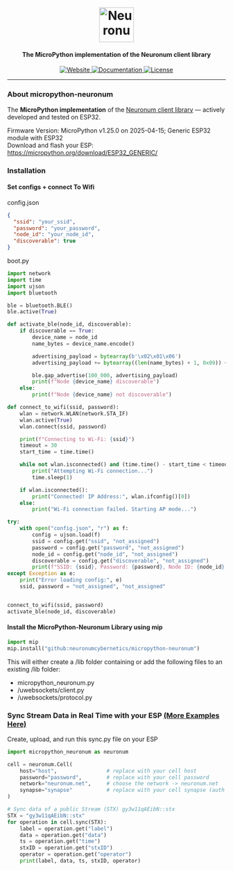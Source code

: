 <h1 align="center">
  <img src="https://neuronum.net/static/neuronum.svg" alt="Neuronum" width="80">
</h1>
<h4 align="center">The MicroPython implementation of the Neuronum client library</h4>

<p align="center">
  <a href="https://neuronum.net">
    <img src="https://img.shields.io/badge/Website-Neuronum-blue" alt="Website">
  </a>
  <a href="https://github.com/neuronumcybernetics/micropython-neuronum">
    <img src="https://img.shields.io/badge/Docs-Read%20now-green" alt="Documentation">
  </a>
  <a href="https://github.com/neuronumcybernetics/neuronum/blob/main/LICENSE.md">
    <img src="https://img.shields.io/badge/License-MIT-blue.svg" alt="License">
  </a>
</p>

---

### **About micropython-neuronum**
The **MicroPython implementation** of the [Neuronum client library](https://pypi.org/project/neuronum/) — actively developed and tested on ESP32.

Firmware Version: MicroPython v1.25.0 on 2025-04-15; Generic ESP32 module with ESP32<br>
Download and flash your ESP: https://micropython.org/download/ESP32_GENERIC/

### **Installation**
#### **Set configs + connect To Wifi**
config.json
```json
{
  "ssid": "your_ssid",
  "password": "your_password",
  "node_id": "your_node_id",
  "discoverable": true
}
```

boot.py
```python
import network
import time
import ujson
import bluetooth

ble = bluetooth.BLE()
ble.active(True)

def activate_ble(node_id, discoverable):
    if discoverable == True:
        device_name = node_id
        name_bytes = device_name.encode()

        advertising_payload = bytearray(b'\x02\x01\x06')
        advertising_payload += bytearray((len(name_bytes) + 1, 0x09)) + name_bytes

        ble.gap_advertise(100_000, advertising_payload)
        print(f"Node {device_name} discoverable")
    else:
        print(f"Node {device_name} not discoverable")

def connect_to_wifi(ssid, password):
    wlan = network.WLAN(network.STA_IF)
    wlan.active(True)
    wlan.connect(ssid, password)

    print(f"Connecting to Wi-Fi: {ssid}")
    timeout = 30
    start_time = time.time()

    while not wlan.isconnected() and (time.time() - start_time < timeout):
        print("Attempting Wi-Fi connection...")
        time.sleep(1)

    if wlan.isconnected():
        print("Connected! IP Address:", wlan.ifconfig()[0])
    else:
        print("Wi-Fi connection failed. Starting AP mode...")

try:
    with open("config.json", "r") as f:
        config = ujson.load(f)
        ssid = config.get("ssid", "not_assigned")
        password = config.get("password", "not_assigned")
        node_id = config.get("node_id", "not_assigned")
        discoverable = config.get("discoverable", "not_assigned")
        print(f"SSID: {ssid}, Password: {password}, Node ID: {node_id}, Discoverable: {discoverable}")
except Exception as e:
    print("Error loading config:", e)
    ssid, password = "not_assigned", "not_assigned"


connect_to_wifi(ssid, password)
activate_ble(node_id, discoverable)
```

#### **Install the MicroPython-Neuronum Library using mip**
```python
import mip
mip.install("github:neuronumcybernetics/micropython-neuronum")
```

This will either create a /lib folder containing or add the following files to an existing /lib folder:
- micropython_neuronum.py
- /uwebsockets/client.py
- /uwebsockets/protocol.py


### **Sync Stream Data in Real Time with your ESP** **[(More Examples Here)](https://github.com/neuronumcybernetics/micropython-neuronum/tree/main/examples)**
Create, upload, and run this sync.py file on your ESP
```python
import micropython_neuronum as neuronum

cell = neuronum.Cell(
    host="host",                # replace with your cell host
    password="password",        # replace with your cell password
    network="neuronum.net",     # choose the network -> neuronum.net
    synapse="synapse"           # replace with your cell synapse (auth token)
)

# Sync data of a public Stream (STX) gy3w11qAEibN::stx
STX = "gy3w11qAEibN::stx"
for operation in cell.sync(STX):
    label = operation.get("label")
    data = operation.get("data")
    ts = operation.get("time")
    stxID = operation.get("stxID")
    operator = operation.get("operator")
    print(label, data, ts, stxID, operator)
```
